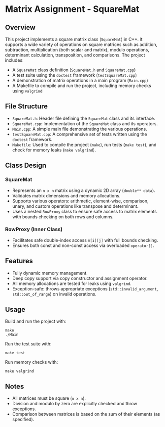 # Matrix Assignment - SquareMat

## Overview
This project implements a square matrix class (`SquareMat`) in C++. It supports a wide variety of operations on square matrices such as addition, subtraction, multiplication (both scalar and matrix), modulo operations, determinant calculation, transposition, and comparisons. The project includes:
- A `SquareMat` class definition (`SquareMat.h` and `SquareMat.cpp`)
- A test suite using the `doctest` framework (`testSquareMat.cpp`)
- A demonstration of matrix operations in a main program (`Main.cpp`)
- A Makefile to compile and run the project, including memory checks using `valgrind`

## File Structure
- `SquareMat.h`: Header file defining the `SquareMat` class and its interface.
- `SquareMat.cpp`: Implementation of the `SquareMat` class and its operators.
- `Main.cpp`: A simple main file demonstrating the various operations.
- `testSquareMat.cpp`: A comprehensive set of tests written using the `doctest` framework.
- `Makefile`: Used to compile the project (`make`), run tests (`make test`), and check for memory leaks (`make valgrind`).

## Class Design

### SquareMat
- Represents an `n x n` matrix using a dynamic 2D array (`double** data`).
- Validates matrix dimensions and memory allocations.
- Supports various operators: arithmetic, element-wise, comparison, unary, and custom operations like transpose and determinant.
- Uses a nested `RowProxy` class to ensure safe access to matrix elements with bounds checking on both rows and columns.

### RowProxy (Inner Class)
- Facilitates safe double-index access `m[i][j]` with full bounds checking.
- Ensures both const and non-const access via overloaded `operator[]`.

## Features
- Fully dynamic memory management.
- Deep copy support via copy constructor and assignment operator.
- All memory allocations are tested for leaks using `valgrind`.
- Exception-safe: throws appropriate exceptions (`std::invalid_argument`, `std::out_of_range`) on invalid operations.

## Usage
Build and run the project with:
```
make
./Main
```

Run the test suite with:
```
make test
```

Run memory checks with:
```
make valgrind
```

## Notes
- All matrices must be square (`n x n`).
- Division and modulo by zero are explicitly checked and throw exceptions.
- Comparison between matrices is based on the sum of their elements (as specified).